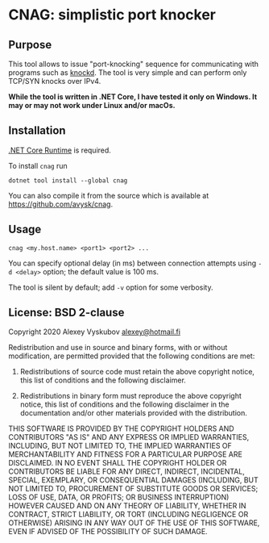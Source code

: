 # CNAG: simplistic port knocker

## Purpose

This tool allows to issue "port-knocking" sequence for communicating with
programs such as [knockd](https://zeroflux.org/projects/knock). The tool is
very simple and can perform only TCP/SYN knocks over IPv4.

**While the tool is written in .NET Core, I have tested it only on Windows. It may or may not work under Linux and/or macOs.**

## Installation

[.NET Core Runtime](https://docs.microsoft.com/en-us/dotnet/core/install/runtime) is required.

To install `cnag` run

`dotnet tool install --global cnag`

You can also compile it from the source which is available at https://github.com/avysk/cnag.

## Usage

`cnag <my.host.name> <port1> <port2> ...`

You can specify optional delay (in ms) between connection attempts using `-d <delay>` option; the default value is 100 ms.

The tool is silent by default; add `-v` option for some verbosity.

## License: BSD 2-clause

Copyright 2020 Alexey Vyskubov <alexey@hotmail.fi>

Redistribution and use in source and binary forms, with or without modification, are permitted provided that the following conditions are met:

1. Redistributions of source code must retain the above copyright notice, this list of conditions and the following disclaimer.

2. Redistributions in binary form must reproduce the above copyright notice, this list of conditions and the following disclaimer in the documentation and/or other materials provided with the distribution.

THIS SOFTWARE IS PROVIDED BY THE COPYRIGHT HOLDERS AND CONTRIBUTORS "AS IS" AND ANY EXPRESS OR IMPLIED WARRANTIES, INCLUDING, BUT NOT LIMITED TO, THE IMPLIED WARRANTIES OF MERCHANTABILITY AND FITNESS FOR A PARTICULAR PURPOSE ARE DISCLAIMED. IN NO EVENT SHALL THE COPYRIGHT HOLDER OR CONTRIBUTORS BE LIABLE FOR ANY DIRECT, INDIRECT, INCIDENTAL, SPECIAL, EXEMPLARY, OR CONSEQUENTIAL DAMAGES (INCLUDING, BUT NOT LIMITED TO, PROCUREMENT OF SUBSTITUTE GOODS OR SERVICES; LOSS OF USE, DATA, OR PROFITS; OR BUSINESS INTERRUPTION) HOWEVER CAUSED AND ON ANY THEORY OF LIABILITY, WHETHER IN CONTRACT, STRICT LIABILITY, OR TORT (INCLUDING NEGLIGENCE OR OTHERWISE) ARISING IN ANY WAY OUT OF THE USE OF THIS SOFTWARE, EVEN IF ADVISED OF THE POSSIBILITY OF SUCH DAMAGE.
